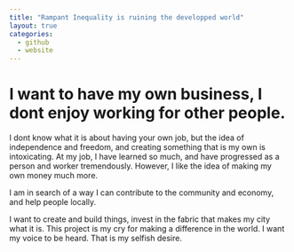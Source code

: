 ```yaml
---
title: "Rampant Inequality is ruining the developped world"
layout: true
categories: 
  - github
  - website
---
```

# I want to have my own business, I dont enjoy working for other people. 

I dont know what it is about having your own job, but the idea of independence and freedom, and creating something that is my own is intoxicating. At my job, I have learned so much, and have progressed as a person and worker tremendously. However, I like the idea of making my own money much more.

I am in search of a way I can contribute to the community and economy, and help people locally. 

I want to create and build things, invest in the fabric that makes my city what it is. This project is my cry for making a difference in the world. I want my voice to be heard. That is my selfish desire. 
